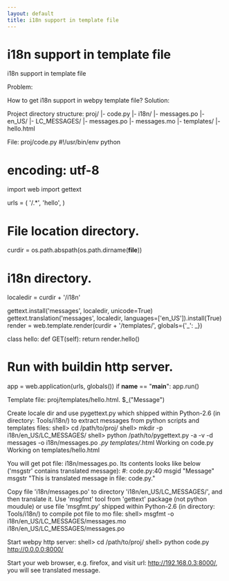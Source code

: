 ```yaml
---
layout: default
title: i18n support in template file
---
```


# i18n support in template file

i18n support in template file

Problem:

How to get i18n support in webpy template file? 
Solution:

Project directory structure: 
proj/
   |- code.py
   |- i18n/
       |- messages.po
       |- en_US/
            |- LC_MESSAGES/
                   |- messages.po
                   |- messages.mo
   |- templates/
       |- hello.html

File: proj/code.py 
#!/usr/bin/env python
# encoding: utf-8

import web
import gettext

urls = (
    '/.*', 'hello',
    )

# File location directory.
curdir = os.path.abspath(os.path.dirname(__file__))

# i18n directory.
localedir = curdir + '/i18n'

gettext.install('messages', localedir, unicode=True)   
gettext.translation('messages', localedir, languages=['en_US']).install(True)  
render = web.template.render(curdir + '/templates/', globals={'_': _})

class hello:
    def GET(self):
        return render.hello()

# Run with buildin http server.
app = web.application(urls, globals())
if __name__ == "__main__":
    app.run()

Template file: proj/templates/hello.html. 
$_("Message")

Create locale dir and use pygettext.py which shipped within Python-2.6 (in directory: Tools/i18n/) to extract messages from python scripts and templates files: 
shell> cd /path/to/proj/
shell> mkdir -p i18n/en_US/LC_MESSAGES/
shell> python /path/to/pygettext.py -a -v -d messages -o i18n/messages.po *.py templates/*.html
Working on code.py
Working on templates/hello.html

You will get pot file: i18n/messages.po. Its contents looks like below ('msgstr' contains translated message): 
#: code.py:40
msgid "Message"
msgstr "This is translated message in file: code.py."

Copy file 'i18n/messages.po' to directory 'i18n/en_US/LC_MESSAGES/', and then translate it. Use 'msgfmt' tool from 'gettext' package (not python moudule) or use file 'msgfmt.py' shipped within Python-2.6 (in directory: Tools/i18n/) to compile pot file to mo file: 
shell> msgfmt -o i18n/en_US/LC_MESSAGES/messages.mo i18n/en_US/LC_MESSAGES/messages.po

Start webpy http server: 
shell> cd /path/to/proj/
shell> python code.py
http://0.0.0.0:8000/

Start your web browser, e.g. firefox, and visit url: http://192.168.0.3:8000/, you will see translated message.